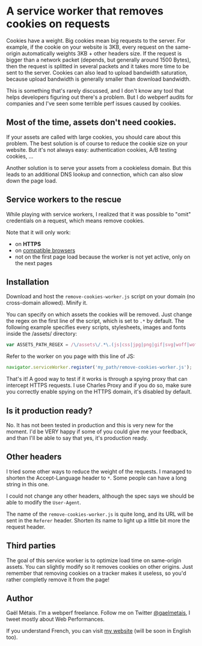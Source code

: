 # A service worker that removes cookies on requests

Cookies have a weight. Big cookies mean big requests to the server. For example, if the cookie on your website is 3KB, every request on the same-origin automatically weights 3KB + other headers size. If the request is bigger than a network packet (depends, but generally around 1500 Bytes), then the request is splitted in several packets and it takes more time to be sent to the server. Cookies can also lead to upload bandwidth saturation, because upload bandwidth is generally smaller than download bandwidth.

This is something that's rarely discussed, and I don't know any tool that helps developers figuring out there's a problem. But I do webperf audits for companies and I've seen some terrible perf issues caused by cookies.

## Most of the time, assets don't need cookies.
    
If your assets are called with large cookies, you should care about this problem. The best solution is of course to reduce the cookie size on your website. But it's not always easy: authentication cookies, A/B testing cookies, ...

Another solution is to serve your assets from a cookieless domain. But this leads to an additional DNS lookup and connection, which can also slow down the page load.


## Service workers to the rescue

While playing with service workers, I realized that it was possible to "omit" credentials on a request, which means remove cookies.

Note that it will only work:
- on **HTTPS**
- on <a href="http://caniuse.com/serviceworkers" target="_blank">compatible browsers</a>
- not on the first page load because the worker is not yet active, only on the next pages


## Installation

Download and host the `remove-cookies-worker.js` script on your domain (no cross-domain allowed). Minify it.

You can specify on which assets the cookies will be removed. Just change the regex on the first line of the script, which is set to `.*` by default. The following example specifies every scripts, stylesheets, images and fonts inside the /assets/ directory:
```js
var ASSETS_PATH_REGEX = /\/assets\/.*\.(js|css|jpg|png|gif|svg|woff|woff2|ttf)$/;
```

Refer to the worker on you page with this line of JS:
```js
navigator.serviceWorker.register('my_path/remove-cookies-worker.js');
```

That's it! A good way to test if it works is through a spying proxy that can intercept HTTPS requests. I use Charles Proxy and if you do so, make sure you correctly enable spying on the HTTPS domain, it's disabled by default.


## Is it production ready?

No. It has not been tested in production and this is very new for the moment. I'd be VERY happy if some of you could give me your feedback, and than I'll be able to say that yes, it's production ready.


## Other headers

I tried some other ways to reduce the weight of the requests. I managed to shorten the Accept-Language header to `*`. Some people can have a long string in this one.

I could not change any other headers, although the spec says we should be able to modify the `User-Agent`.

The name of the `remove-cookies-worker.js` is quite long, and its URL will be sent in the `Referer` header. Shorten its name to light up a little bit more the request header.


## Third parties

The goal of this service worker is to optimize load time on same-origin assets. You can slightly modify so it removes cookies on other origins. Just remember that removing cookies on a tracker makes it useless, so you'd rather completly remove it from the page!


## Author

Gaël Métais. I'm a webperf freelance. Follow me on Twitter [@gaelmetais](https://twitter.com/gaelmetais), I tweet mostly about Web Performances.

If you understand French, you can visit [my website](http://www.gaelmetais.com) (will be soon in English too).